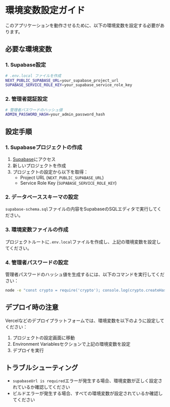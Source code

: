 # 環境変数設定ガイド

このアプリケーションを動作させるために、以下の環境変数を設定する必要があります。

## 必要な環境変数

### 1. Supabase設定

```bash
# .env.local ファイルを作成
NEXT_PUBLIC_SUPABASE_URL=your_supabase_project_url
SUPABASE_SERVICE_ROLE_KEY=your_supabase_service_role_key
```

### 2. 管理者認証設定

```bash
# 管理者パスワードのハッシュ値
ADMIN_PASSWORD_HASH=your_admin_password_hash
```

## 設定手順

### 1. Supabaseプロジェクトの作成

1. [Supabase](https://supabase.com)にアクセス
2. 新しいプロジェクトを作成
3. プロジェクトの設定から以下を取得：
   - Project URL (`NEXT_PUBLIC_SUPABASE_URL`)
   - Service Role Key (`SUPABASE_SERVICE_ROLE_KEY`)

### 2. データベーススキーマの設定

`supabase-schema.sql`ファイルの内容をSupabaseのSQLエディタで実行してください。

### 3. 環境変数ファイルの作成

プロジェクトルートに`.env.local`ファイルを作成し、上記の環境変数を設定してください。

### 4. 管理者パスワードの設定

管理者パスワードのハッシュ値を生成するには、以下のコマンドを実行してください：

```bash
node -e "const crypto = require('crypto'); console.log(crypto.createHash('sha256').update('your_password').digest('hex'));"
```

## デプロイ時の注意

Vercelなどのデプロイプラットフォームでは、環境変数を以下のように設定してください：

1. プロジェクトの設定画面に移動
2. Environment Variablesセクションで上記の環境変数を設定
3. デプロイを実行

## トラブルシューティング

- `supabaseUrl is required`エラーが発生する場合、環境変数が正しく設定されているか確認してください
- ビルドエラーが発生する場合、すべての環境変数が設定されているか確認してください
